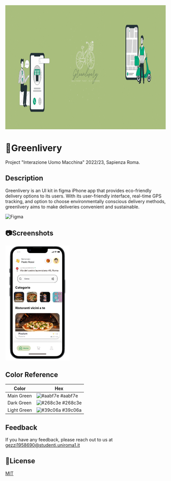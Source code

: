 <img src="https://github.com/Flavio0410/Greenlivery/blob/main/Data/banner_readme.gif" width="1200" height="390">

# 🌱Greenlivery


Project "Interazione Uomo Macchina" 2022/23, Sapienza Roma.

## Description
Greenlivery is an UI kit in figma iPhone app that provides eco-friendly delivery options to its users. With its user-friendly interface, real-time GPS tracking, and option to choose environmentally conscious delivery methods, greenlivery aims to make deliveries convenient and sustainable. 

![Figma](https://img.shields.io/badge/figma-%23F24E1E.svg?style=for-the-badge&logo=figma&logoColor=white)


## 📷Screenshots
<img src="https://github.com/Flavio0410/Greenlivery/blob/main/Data/screen_home.jpg" width="202" height="362">

## Color Reference

| Color             | Hex                                                                |
| ----------------- | ------------------------------------------------------------------ |
| Main Green | ![#aabf7e](https://via.placeholder.com/10x10/aabf7e/aabf7e.png) #aabf7e |
| Dark Green | ![#268c3e](https://via.placeholder.com/10x10/268c3e/268c3e.png) #268c3e |
| Light Green | ![#39c06a](https://via.placeholder.com/10x10/39c06a/39c06a.png) #39c06a |

## Feedback

If you have any feedback, please reach out to us at gezzi1958690@studenti.uniroma1.it


## 📖License

[MIT](https://choosealicense.com/licenses/mit/)
